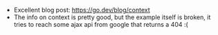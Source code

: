 - Excellent blog post: https://go.dev/blog/context
- The info on context is pretty good, but the example itself is broken, it tries to reach some ajax api from google that returns a 404 :(